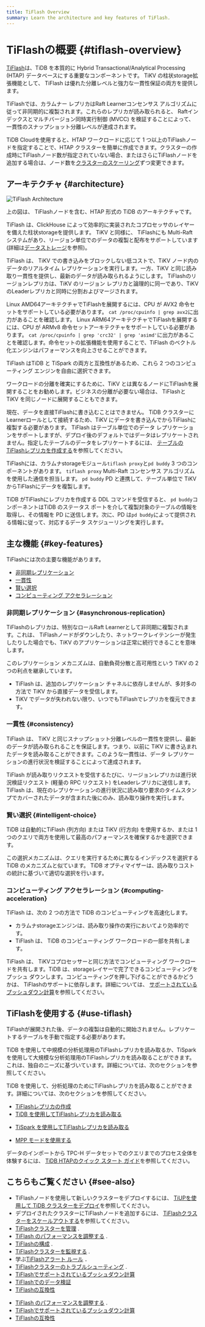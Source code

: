 ```yaml
---
title: TiFlash Overview
summary: Learn the architecture and key features of TiFlash.
---
```


# TiFlashの概要 {#tiflash-overview}

[TiFlash](https://github.com/pingcap/tiflash)は、TiDB を本質的に Hybrid Transactional/Analytical Processing (HTAP) データベースにする重要なコンポーネントです。 TiKV の柱状storage拡張機能として、 TiFlash は優れた分離レベルと強力な一貫性保証の両方を提供します。

TiFlashでは、カラムナー レプリカはRaft Learnerコンセンサス アルゴリズムに従って非同期的に複製されます。これらのレプリカが読み取られると、 Raftインデックスとマルチバージョン同時実行制御 (MVCC) を検証することによって、一貫性のスナップショット分離レベルが達成されます。

<CustomContent platform="tidb-cloud">

TiDB Cloudを使用すると、HTAP ワークロードに応じて 1 つ以上のTiFlashノードを指定することで、HTAP クラスターを簡単に作成できます。クラスターの作成時にTiFlashノード数が指定されていない場合、またはさらにTiFlashノードを追加する場合は、ノード数を[クラスターのスケーリング](/tidb-cloud/scale-tidb-cluster.md)ずつ変更できます。

</CustomContent>

## アーキテクチャ {#architecture}

![TiFlash Architecture](https://docs-download.pingcap.com/media/images/docs/tidb-storage-architecture-1.png)

上の図は、 TiFlashノードを含む、HTAP 形式の TiDB のアーキテクチャです。

TiFlash は、ClickHouse によって効率的に実装されたコプロセッサのレイヤーを備えた柱状storageを提供します。 TiKV と同様に、 TiFlashにも Multi-Raft システムがあり、リージョン単位でのデータの複製と配布をサポートしています (詳細は[データストレージ](https://en.pingcap.com/blog/tidb-internal-data-storage/)を参照)。

TiFlash は、 TiKV での書き込みをブロックしない低コストで、TiKV ノード内のデータのリアルタイム レプリケーションを実行します。一方、TiKV と同じ読み取り一貫性を提供し、最新のデータが読み取られるようにします。 TiFlashのリージョンレプリカは、TiKV のリージョン レプリカと論理的に同一であり、TiKV のLeaderレプリカと同時に分割およびマージされます。

Linux AMD64アーキテクチャでTiFlashを展開するには、CPU が AVX2 命令セットをサポートしている必要があります。 `cat /proc/cpuinfo | grep avx2`に出力があることを確認します。 Linux ARM64アーキテクチャでTiFlashを展開するには、CPU が ARMv8 命令セットアーキテクチャをサポートしている必要があります。 `cat /proc/cpuinfo | grep 'crc32' | grep 'asimd'`に出力があることを確認します。命令セットの拡張機能を使用することで、TiFlash のベクトル化エンジンはパフォーマンスを向上させることができます。

<CustomContent platform="tidb">

TiFlash はTiDB と TiSpark の両方と互換性があるため、これら 2 つのコンピューティング エンジンを自由に選択できます。

</CustomContent>

ワークロードの分離を確実にするために、TiKV とは異なるノードにTiFlashを展開することをお勧めします。ビジネスの分離が必要ない場合は、 TiFlashと TiKV を同じノードに展開することもできます。

現在、データを直接TiFlashに書き込むことはできません。 TiDB クラスターにLearnerロールとして接続するため、TiKV にデータを書き込んでからTiFlashに複製する必要があります。 TiFlash はテーブル単位でのデータ レプリケーションをサポートしますが、デプロイ後のデフォルトではデータはレプリケートされません。指定したテーブルのデータをレプリケートするには、 [テーブルのTiFlashレプリカを作成する](/tiflash/create-tiflash-replicas.md#create-tiflash-replicas-for-tables)を参照してください。

TiFlashには、カラムナstorageモジュール`tiflash proxy`と`pd buddy` 3 つのコンポーネントがあります。 `tiflash proxy` Multi-Raft コンセンサス アルゴリズムを使用した通信を担当します。 `pd buddy` PD と連携して、テーブル単位で TiKV からTiFlashにデータを複製します。

TiDB がTiFlashにレプリカを作成する DDL コマンドを受信すると、 `pd buddy`コンポーネントはTiDB のステータス ポートを介して複製対象のテーブルの情報を取得し、その情報を PD に送信します。次に、PD は`pd buddy`によって提供される情報に従って、対応するデータ スケジューリングを実行します。

## 主な機能 {#key-features}

TiFlashには次の主要な機能があります。

-   [非同期レプリケーション](#asynchronous-replication)
-   [一貫性](#consistency)
-   [賢い選択](#intelligent-choice)
-   [コンピューティング アクセラレーション](#computing-acceleration)

### 非同期レプリケーション {#asynchronous-replication}

TiFlashのレプリカは、特別なロールRaft Learnerとして非同期に複製されます。これは、 TiFlashノードがダウンしたり、ネットワークレイテンシーが発生したりした場合でも、TiKV のアプリケーションは正常に続行できることを意味します。

このレプリケーション メカニズムは、自動負荷分散と高可用性という TiKV の 2 つの利点を継承しています。

-   TiFlash は、追加のレプリケーション チャネルに依存しませんが、多対多の方法で TiKV から直接データを受信します。
-   TiKV でデータが失われない限り、いつでもTiFlashでレプリカを復元できます。

### 一貫性 {#consistency}

TiFlash は、 TiKV と同じスナップショット分離レベルの一貫性を提供し、最新のデータが読み取られることを保証します。つまり、以前に TiKV に書き込まれたデータを読み取ることができます。このような一貫性は、データ レプリケーションの進行状況を検証することによって達成されます。

TiFlash が読み取りリクエストを受信するたびに、リージョンレプリカは進行状況検証リクエスト (軽量の RPC リクエスト) をLeaderレプリカに送信します。 TiFlash は、現在のレプリケーションの進行状況に読み取り要求のタイムスタンプでカバーされたデータが含まれた後にのみ、読み取り操作を実行します。

### 賢い選択 {#intelligent-choice}

TiDB は自動的にTiFlash (列方向) または TiKV (行方向) を使用するか、または 1 つのクエリで両方を使用して最高のパフォーマンスを確保するかを選択できます。

この選択メカニズムは、クエリを実行するために異なるインデックスを選択する TiDB のメカニズムと似ています。 TiDB オプティマイザーは、読み取りコストの統計に基づいて適切な選択を行います。

### コンピューティング アクセラレーション {#computing-acceleration}

TiFlash は、次の 2 つの方法で TiDB のコンピューティングを高速化します。

-   カラムナstorageエンジンは、読み取り操作の実行においてより効率的です。
-   TiFlash は、 TiDB のコンピューティング ワークロードの一部を共有します。

TiFlash は、 TiKVコプロセッサーと同じ方法でコンピューティング ワークロードを共有します。TiDB は、storageレイヤーで完了できるコンピューティングをプッシュ ダウンします。コンピューティングを押し下げることができるかどうかは、 TiFlashのサポートに依存します。詳細については、 [サポートされているプッシュダウン計算](/tiflash/tiflash-supported-pushdown-calculations.md)を参照してください。

## TiFlashを使用する {#use-tiflash}

TiFlashが展開された後、データの複製は自動的に開始されません。レプリケートするテーブルを手動で指定する必要があります。

<CustomContent platform="tidb">

TiDB を使用して中規模の分析処理用のTiFlashレプリカを読み取るか、TiSpark を使用して大規模な分析処理用のTiFlashレプリカを読み取ることができます。これは、独自のニーズに基づいています。詳細については、次のセクションを参照してください。

</CustomContent>

<CustomContent platform="tidb-cloud">

TiDB を使用して、分析処理のためにTiFlashレプリカを読み取ることができます。詳細については、次のセクションを参照してください。

</CustomContent>

-   [TiFlashレプリカの作成](/tiflash/create-tiflash-replicas.md)
-   [TiDB を使用してTiFlashレプリカを読み取る](/tiflash/use-tidb-to-read-tiflash.md)

<CustomContent platform="tidb">

-   [TiSpark を使用してTiFlashレプリカを読み取る](/tiflash/use-tispark-to-read-tiflash.md)

</CustomContent>

-   [MPP モードを使用する](/tiflash/use-tiflash-mpp-mode.md)

<CustomContent platform="tidb">

データのインポートから TPC-H データセットでのクエリまでのプロセス全体を体験するには、 [TiDB HTAPのクイック スタート ガイド](/quick-start-with-htap.md)を参照してください。

</CustomContent>

## こちらもご覧ください {#see-also}

<CustomContent platform="tidb">

-   TiFlashノードを使用して新しいクラスターをデプロイするには、 [TiUPを使用して TiDB クラスターをデプロイ](/production-deployment-using-tiup.md)を参照してください。
-   デプロイされたクラスターにTiFlashノードを追加するには、 [TiFlashクラスターをスケールアウトする](/scale-tidb-using-tiup.md#scale-out-a-tiflash-cluster)を参照してください。
-   [TiFlashクラスターを管理](/tiflash/maintain-tiflash.md) .
-   [TiFlash のパフォーマンスを調整する](/tiflash/tune-tiflash-performance.md) .
-   [TiFlashの構成](/tiflash/tiflash-configuration.md) .
-   [TiFlashクラスターを監視する](/tiflash/monitor-tiflash.md) .
-   学ぶ[TiFlashアラート ルール](/tiflash/tiflash-alert-rules.md) ．
-   [TiFlashクラスターのトラブルシューティング](/tiflash/troubleshoot-tiflash.md) .
-   [TiFlashでサポートされているプッシュダウン計算](/tiflash/tiflash-supported-pushdown-calculations.md)
-   [TiFlashでのデータ検証](/tiflash/tiflash-data-validation.md)
-   [TiFlashの互換性](/tiflash/tiflash-compatibility.md)

</CustomContent>

<CustomContent platform="tidb-cloud">

-   [TiFlash のパフォーマンスを調整する](/tiflash/tune-tiflash-performance.md) .
-   [TiFlashでサポートされているプッシュダウン計算](/tiflash/tiflash-supported-pushdown-calculations.md)
-   [TiFlashの互換性](/tiflash/tiflash-compatibility.md)

</CustomContent>

